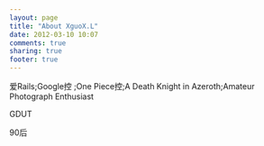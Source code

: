 ```yaml
---
layout: page
title: "About XguoX.L"
date: 2012-03-10 10:07
comments: true
sharing: true
footer: true
---
```



<p>爱Rails;Google控 ;One Piece控;A Death Knight in Azeroth;Amateur Photograph Enthusiast </p>
<p>GDUT</p>
<p>90后</p>